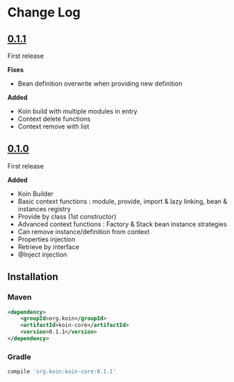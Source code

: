 # Change Log

## [0.1.1]()

First release

**Fixes**
- Bean definition overwrite when providing new definition

**Added**
- Koin build with multiple modules in entry
- Context delete functions
- Context remove with list


## [0.1.0]()

First release

**Added**
- Koin Builder
- Basic context functions : module, provide, import & lazy linking, bean & instances registry
- Provide by class (1st constructor)
- Advanced context functions : Factory & Stack bean instance strategies
- Can remove instance/definition from context
- Properties injection
- Retrieve by interface
- @Inject injection

## Installation

### Maven

```xml
<dependency>
    <groupId>org.koin</groupId>
    <artifactId>koin-core</artifactId>
    <version>0.1.1</version>
</dependency>
```

### Gradle

```gradle
compile 'org.koin:koin-core:0.1.1'
```
